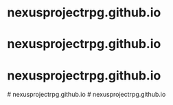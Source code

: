# nexusprojectrpg.github.io
# nexusprojectrpg.github.io
# nexusprojectrpg.github.io
#   n e x u s p r o j e c t r p g . g i t h u b . i o  
 # nexusprojectrpg.github.io
